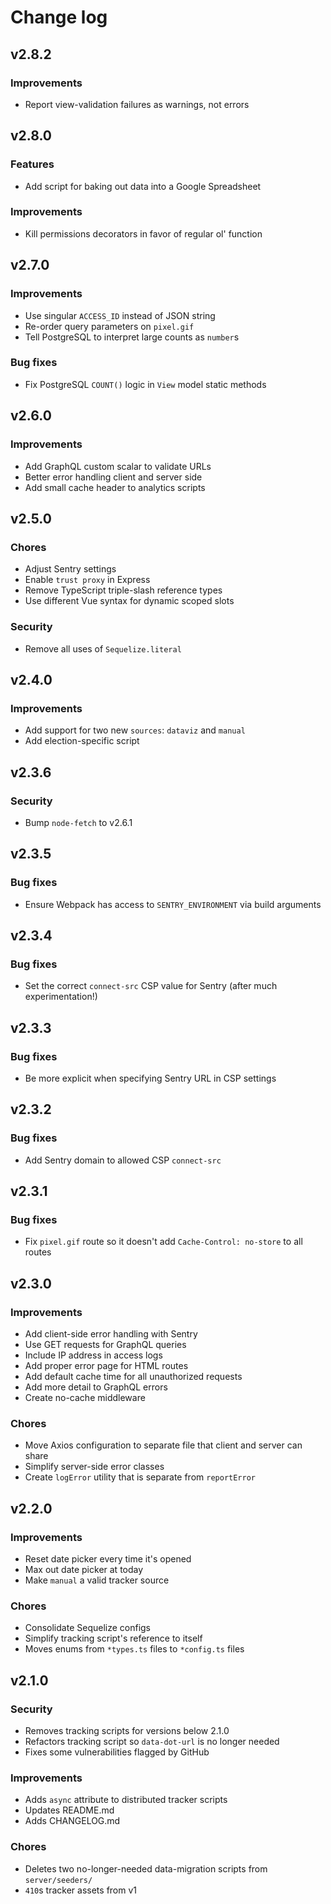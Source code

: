 # Change log

## v2.8.2

### Improvements

- Report view-validation failures as warnings, not errors

## v2.8.0

### Features

- Add script for baking out data into a Google Spreadsheet

### Improvements

- Kill permissions decorators in favor of regular ol' function

## v2.7.0

### Improvements

- Use singular `ACCESS_ID` instead of JSON string
- Re-order query parameters on `pixel.gif`
- Tell PostgreSQL to interpret large counts as `number`s

### Bug fixes

- Fix PostgreSQL `COUNT()` logic in `View` model static methods

## v2.6.0

### Improvements

- Add GraphQL custom scalar to validate URLs
- Better error handling client and server side
- Add small cache header to analytics scripts

## v2.5.0

### Chores

- Adjust Sentry settings
- Enable `trust proxy` in Express
- Remove TypeScript triple-slash reference types
- Use different Vue syntax for dynamic scoped slots

### Security

- Remove all uses of `Sequelize.literal`

## v2.4.0

### Improvements

- Add support for two new `sources`: `dataviz` and `manual`
- Add election-specific script

## v2.3.6

### Security

- Bump `node-fetch` to v2.6.1

## v2.3.5

### Bug fixes

- Ensure Webpack has access to `SENTRY_ENVIRONMENT` via build arguments

## v2.3.4

### Bug fixes

- Set the correct `connect-src` CSP value for Sentry (after much experimentation!)

## v2.3.3

### Bug fixes

- Be more explicit when specifying Sentry URL in CSP settings

## v2.3.2

### Bug fixes

- Add Sentry domain to allowed CSP `connect-src`

## v2.3.1

### Bug fixes

- Fix `pixel.gif` route so it doesn't add `Cache-Control: no-store` to all routes

## v2.3.0

### Improvements

- Add client-side error handling with Sentry
- Use GET requests for GraphQL queries
- Include IP address in access logs
- Add proper error page for HTML routes
- Add default cache time for all unauthorized requests
- Add more detail to GraphQL errors
- Create no-cache middleware

### Chores

- Move Axios configuration to separate file that client and server can share
- Simplify server-side error classes
- Create `logError` utility that is separate from `reportError`

## v2.2.0

### Improvements

- Reset date picker every time it's opened
- Max out date picker at today
- Make `manual` a valid tracker source

### Chores

- Consolidate Sequelize configs
- Simplify tracking script's reference to itself
- Moves enums from `*types.ts` files to `*config.ts` files

## v2.1.0

### Security

- Removes tracking scripts for versions below 2.1.0
- Refactors tracking script so `data-dot-url` is no longer needed
- Fixes some vulnerabilities flagged by GitHub

### Improvements

- Adds `async` attribute to distributed tracker scripts
- Updates README.md
- Adds CHANGELOG.md

### Chores

- Deletes two no-longer-needed data-migration scripts from `server/seeders/`
- `410`s tracker assets from v1
